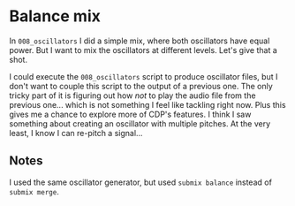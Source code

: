 # Balance mix

In `008_oscillators` I did a simple mix, where both oscillators have equal
power. But I want to mix the oscillators at different levels. Let's give that a
shot.

I could execute the `008_oscillators` script to produce oscillator files, but I
don't want to couple this script to the output of a previous one. The only
tricky part of it is figuring out how *not* to play the audio file from the
previous one... which is not something I feel like tackling right now. Plus this
gives me a chance to explore more of CDP's features. I think I saw something
about creating an oscillator with multiple pitches. At the very least, I know I
can re-pitch a signal...

## Notes

I used the same oscillator generator, but used `submix balance` instead of
`submix merge`.
